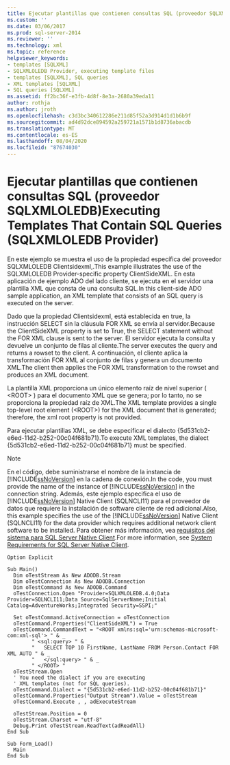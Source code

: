 ```yaml
---
title: Ejecutar plantillas que contienen consultas SQL (proveedor SQLXMLOLEDB) | Microsoft Docs
ms.custom: ''
ms.date: 03/06/2017
ms.prod: sql-server-2014
ms.reviewer: ''
ms.technology: xml
ms.topic: reference
helpviewer_keywords:
- templates [SQLXML]
- SQLXMLOLEDB Provider, executing template files
- templates [SQLXML], SQL queries
- XML templates [SQLXML]
- SQL queries [SQLXML]
ms.assetid: ff2bc36f-e3fb-4d8f-8e3a-2680a39eda11
author: rothja
ms.author: jroth
ms.openlocfilehash: c3d3bc340612286e211d85f52a3d914d1d1b6b9f
ms.sourcegitcommit: ad4d92dce894592a259721a1571b1d8736abacdb
ms.translationtype: MT
ms.contentlocale: es-ES
ms.lasthandoff: 08/04/2020
ms.locfileid: "87674030"
---
```

# <a name="executing-templates-that-contain-sql-queries-sqlxmloledb-provider"></a><span data-ttu-id="41639-102">Ejecutar plantillas que contienen consultas SQL (proveedor SQLXMLOLEDB)</span><span class="sxs-lookup"><span data-stu-id="41639-102">Executing Templates That Contain SQL Queries (SQLXMLOLEDB Provider)</span></span>
  <span data-ttu-id="41639-103">En este ejemplo se muestra el uso de la propiedad específica del proveedor SQLXMLOLEDB Clientsidexml,.</span><span class="sxs-lookup"><span data-stu-id="41639-103">This example illustrates the use of the SQLXMLOLEDB Provider-specific property ClientSideXML.</span></span> <span data-ttu-id="41639-104">En esta aplicación de ejemplo ADO del lado cliente, se ejecuta en el servidor una plantilla XML que consta de una consulta SQL.</span><span class="sxs-lookup"><span data-stu-id="41639-104">In this client-side ADO sample application, an XML template that consists of an SQL query is executed on the server.</span></span>  
  
 <span data-ttu-id="41639-105">Dado que la propiedad Clientsidexml, está establecida en true, la instrucción SELECT sin la cláusula FOR XML se envía al servidor.</span><span class="sxs-lookup"><span data-stu-id="41639-105">Because the ClientSideXML property is set to True, the SELECT statement without the FOR XML clause is sent to the server.</span></span> <span data-ttu-id="41639-106">El servidor ejecuta la consulta y devuelve un conjunto de filas al cliente.</span><span class="sxs-lookup"><span data-stu-id="41639-106">The server executes the query and returns a rowset to the client.</span></span> <span data-ttu-id="41639-107">A continuación, el cliente aplica la transformación FOR XML al conjunto de filas y genera un documento XML.</span><span class="sxs-lookup"><span data-stu-id="41639-107">The client then applies the FOR XML transformation to the rowset and produces an XML document.</span></span>  
  
 <span data-ttu-id="41639-108">La plantilla XML proporciona un único elemento raíz de nivel superior ( \<ROOT> ) para el documento XML que se genera; por lo tanto, no se proporciona la propiedad raíz de XML.</span><span class="sxs-lookup"><span data-stu-id="41639-108">The XML template provides a single top-level root element (\<ROOT>) for the XML document that is generated; therefore, the xml root property is not provided.</span></span>  
  
 <span data-ttu-id="41639-109">Para ejecutar plantillas XML, se debe especificar el dialecto {5d531cb2-e6ed-11d2-b252-00c04f681b71}.</span><span class="sxs-lookup"><span data-stu-id="41639-109">To execute XML templates, the dialect {5d531cb2-e6ed-11d2-b252-00c04f681b71} must be specified.</span></span>  
  
> [!NOTE]  
>  <span data-ttu-id="41639-110">En el código, debe suministrarse el nombre de la instancia de [!INCLUDE[ssNoVersion](../../../includes/ssnoversion-md.md)] en la cadena de conexión.</span><span class="sxs-lookup"><span data-stu-id="41639-110">In the code, you must provide the name of the instance of [!INCLUDE[ssNoVersion](../../../includes/ssnoversion-md.md)] in the connection string.</span></span> <span data-ttu-id="41639-111">Además, este ejemplo especifica el uso de [!INCLUDE[ssNoVersion](../../../includes/ssnoversion-md.md)] Native Client (SQLNCLI11) para el proveedor de datos que requiere la instalación de software cliente de red adicional.</span><span class="sxs-lookup"><span data-stu-id="41639-111">Also, this example specifies the use of the [!INCLUDE[ssNoVersion](../../../includes/ssnoversion-md.md)] Native Client (SQLNCLI11) for the data provider which requires additional network client software to be installed.</span></span> <span data-ttu-id="41639-112">Para obtener más información, vea [requisitos del sistema para SQL Server Native Client](../../native-client/system-requirements-for-sql-server-native-client.md).</span><span class="sxs-lookup"><span data-stu-id="41639-112">For more information, see [System Requirements for SQL Server Native Client](../../native-client/system-requirements-for-sql-server-native-client.md).</span></span>  
  
```  
Option Explicit  
  
Sub Main()  
  Dim oTestStream As New ADODB.Stream  
  Dim oTestConnection As New ADODB.Connection  
  Dim oTestCommand As New ADODB.Command  
  oTestConnection.Open "Provider=SQLXMLOLEDB.4.0;Data Provider=SQLNCLI11;Data Source=SqlServerName;Initial Catalog=AdventureWorks;Integrated Security=SSPI;"  
  
  Set oTestCommand.ActiveConnection = oTestConnection  
  oTestCommand.Properties("ClientSideXML") = True  
  oTestCommand.CommandText = "<ROOT xmlns:sql='urn:schemas-microsoft-com:xml-sql'> " & _  
        " <sql:query> " & _  
        "   SELECT TOP 10 FirstName, LastName FROM Person.Contact FOR XML AUTO " & _  
        "   </sql:query> " & _  
        " </ROOT> "  
  oTestStream.Open  
  ' You need the dialect if you are executing   
  ' XML templates (not for SQL queries).  
  oTestCommand.Dialect = "{5d531cb2-e6ed-11d2-b252-00c04f681b71}"  
  oTestCommand.Properties("Output Stream").Value = oTestStream  
  oTestCommand.Execute , , adExecuteStream  
  
  oTestStream.Position = 0  
  oTestStream.Charset = "utf-8"  
  Debug.Print oTestStream.ReadText(adReadAll)  
End Sub  
  
Sub Form_Load()  
  Main  
End Sub  
```  
  
  

